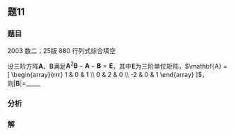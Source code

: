 ## 题11
### 题目
2003 数二；25版 880 行列式综合填空

设三阶方阵$\mathbf{A}$、$\mathbf{B}$满足${\mathbf{A}}^{2}\mathbf{B} - \mathbf{A} - \mathbf{B} = \mathbf{E}$，其中$\mathbf{E}$为三阶单位矩阵，$\mathbf{A} = [ \begin{array}{rrr} 1 & 0 & 1 \\ 0 & 2 & 0 \\ -2 & 0 & 1 \end{array} ]$，则$| \mathbf{B}| =$_____

### 分析

### 解
